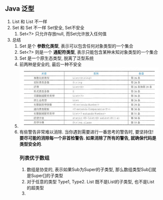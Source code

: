 ## Java 泛型

1. List 和 List<Object> 不一样
2. Set 和 Set<?> 不一样   Set<?>安全, Set不安全
   1. Set<?> 只允许存放null,  而Set允许放入任何值
3. 总结
   1. Set<Object> 是个 **参数化类型**, 表示可以包含任何对象类型的一个集合
   2. Set<?> 则是一个 **通配符类型**, 表示只能包含某种未知对象类型的一个集合
   3. Set 是一个原生态类型, 脱离了泛型系统
   4. 前两种是安全的, 最后一种不安全
4. ![image-20210106150757424](image-20210106150757424.png)
5.  有些警告非常难以消除. 当你遇到需要进行一番思考的警告时, 要坚持住! **要尽可能的消除每一个非首检警告. 如果消除了所有的警告, 就确保代码是类型安全的**.

###  列表优于数组

1. 数组是协变的, 表示如果Sub为Super的子类型, 那么数组类型Sub[]就是Super[]的子类型
2. 对于任意的类型 Type1, Type2.  List<Type1> 既不是List<Type2>的子类型, 也不是List<Type2>的超类型
3. 

